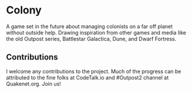 # Colony
A game set in the future about managing colonists on a far off planet without outside help. Drawing inspiration from other games and media like the old Outpost series, Battlestar Galactica, Dune, and Dwarf Fortress.

## Contributions
I welcome any contributions to the project. Much of the progress can be attributed to the fine folks at CodeTalk.io and #Outpost2 channel at Quakenet.org. Join us!
